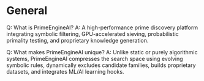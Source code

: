 # General

Q: What is PrimeEngineAI?
A: A high-performance prime discovery platform integrating symbolic filtering, GPU-accelerated sieving, probabilistic primality testing, and proprietary knowledge generation.

Q: What makes PrimeEngineAI unique?
A: Unlike static or purely algorithmic systems, PrimeEngineAI compresses the search space using evolving symbolic rules, dynamically excludes candidate families, builds proprietary datasets, and integrates ML/AI learning hooks.

